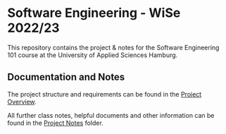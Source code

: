 # **Software Engineering** - WiSe 2022/23
 
This repository contains the project & notes for the Software Engineering 101 course at the University of Applied Sciences Hamburg.  

## Documentation and Notes
The project structure and requirements can be found in the [Project Overview](docs/Project/Project_overview.md).  

All further class notes, helpful documents and other information can be found in the [Project Notes](docs/Project/ProjectNotes) folder.


